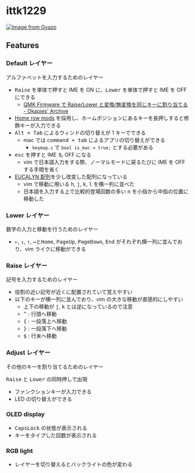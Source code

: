 # ittk1229

[![Image from Gyazo](https://i.gyazo.com/fb0aefcccf8ab35e5d7c2441a651060f.png)](https://gyazo.com/fb0aefcccf8ab35e5d7c2441a651060f)

## Features

### Default レイヤー

アルファベットを入力するためのレイヤー

-   <kbd>Raise</kbd> を単体で押すと IME を ON に、<kbd>Lower</kbd> を単体で押すと IME を OFF にできる
    -   [QMK Firmware で Raise/Lower と変換/無変換を同じキーに割り当てる - Okapies' Archive](https://okapies.hateblo.jp/entry/2019/02/02/133953)
-   [Home row mods](https://precondition.github.io/home-row-mods) を採用し、ホームポジションにあるキーを長押しすると修飾キーが入力できる
-   <kbd>Alt + Tab</kbd> によるウィンドの切り替えが 1 キーでできる
    -   mac では <kbd>command + tab</kbd> によるアプリの切り替えができる
        -   `keymap.c` で `bool is_mac = true;` とする必要がある
-   <kbd>esc</kbd> を押すと IME も OFF になる
    -   vim で日本語入力をする際、ノーマルモードに戻るたびに IME を OFF する手間を省く
-   [EUCALYN 配列](https://eucalyn.hatenadiary.jp/entry/about-eucalyn-layout)を少し改変した配列になっている
    -   vim で移動に用いる <kbd>h</kbd>, <kbd>j</kbd>, <kbd>k</kbd>, <kbd>l</kbd> を横一列に並べた
    -   日本語を入力する上で比較的登場回数の多い <kbd>n</kbd> を小指から中指の位置に移動した

### Lower レイヤー

数字の入力と移動を行うためのレイヤー

-   <kbd>←</kbd>, <kbd>↓</kbd>, <kbd>↑</kbd>, <kbd>→</kbd>と<kbd>Home</kbd>, <kbd>PageUp</kbd>, <kbd>PageDown</kbd>, <kbd>End</kbd> がそれぞれ横一列に並んでおり、vim ライクに移動ができる

### Raise レイヤー

記号を入力するためのレイヤー

-   役割の近い記号が近くに配置されていて覚えやすい
-   以下のキーが横一列に並んでおり、vim の大きな移動が直感的にしやすい
    -   上下の移動が <kbd>j</kbd>, <kbd>k</kbd> とは逆になっているので注意
    -   <kbd>^</kbd> : 行頭へ移動
    -   <kbd>{</kbd> : 一段落上へ移動
    -   <kbd>}</kbd> : 一段落下へ移動
    -   <kbd>$</kbd> : 行末へ移動

### Adjust レイヤー

その他のキーを割り当てるためのレイヤー

<kbd>Raise</kbd> と <kbd>Lower</kbd> の同時押しで出現

-   ファンクションキーが入力できる
-   LED の切り替えができる

### OLED display

-   <kbd>CapsLock</kbd> の状態が表示される
-   キーをタイプした回数が表示される

### RGB light

-   レイヤーを切り替えるとバックライトの色が変わる
